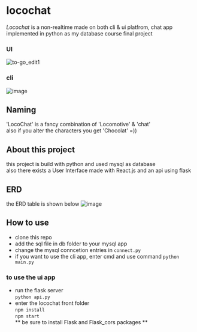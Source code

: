 # locochat

*Locochat* is a non-realtime made on both cli & ui platfrom, chat app implemented in python as my database course final project
### UI
![to-go_edit1](https://user-images.githubusercontent.com/78591315/176680600-71bfb0c6-2a60-49b1-85f9-29f9bc347c6f.gif)
### cli
![image](https://user-images.githubusercontent.com/78591315/176680846-4ef062bb-3544-4b50-b63f-6b2826e01e2c.png)


## Naming  <br/>
  'LocoChat' is a fancy combination of 'Locomotive' & 'chat'
  <br />
  also if you alter the characters you get 'Chocolat' =))
  
  
## About this project
  this project is build with python and used mysql as database <br/>
  also there exists a User Interface made with React.js and an api using flask
 
## ERD
the ERD table is shown below
![image](https://user-images.githubusercontent.com/78591315/175594899-fbd4c432-3053-49f5-a1dd-8eabf3021e19.png)

## How to use
 - clone this repo
 - add the sql file in db folder to your mysql app
 - change the mysql conncetion entries in `connect.py`
 - if you want to use the cli app, enter cmd and use command `python main.py`
 ### to use the ui app
 - run the flask server <br/>
  `python api.py`
 - enter the locochat front folder <br/>
 `npm install` <br/>
 `npm start`<br/>
** be sure to install Flask and Flask_cors packages **
 
